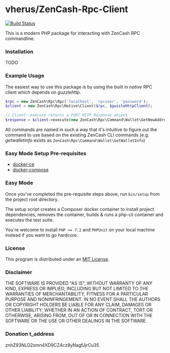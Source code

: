 # vherus/ZenCash-Rpc-Client

[![Build Status](https://travis-ci.org/vherus/ZenCash-Rpc-Client.svg?branch=master)](https://travis-ci.org/vherus/ZenCash-Rpc-Client)

This is a modern PHP package for interacting with ZenCash RPC commandline.

### Installation

TODO

### Example Usage

The easiest way to use this package is by using the built in *native* RPC client which depends on *guzzlehttp*.

```php
$rpc = new ZenCash\Rpc\Rpc('localhost', 'rpcuser', 'password');
$client = new ZenCash\Rpc\Native\Client($rpc, $guzzleHttpClient);

// Client::execute returns a PSR7 HTTP Response object
$response = $client->execute(new ZenCash\Rpc\Command\Wallet\GetNewAddress);
```

All commands are named in such a way that it's intuitive to figure out the command to use based on the existing ZenCash CLI commands (e.g. *getwalletinfo* exists as `ZenCash\Rpc\Command\Wallet\GetWalletInfo`)

### Easy Mode Setup Pre-requisites

- [docker-ce](https://www.docker.com/community-edition)
- [docker-compose](https://docs.docker.com/compose)

### Easy Mode

Once you've completed the pre-requisite steps above, run `bin/setup` from the project root directory.

The setup script creates a Composer docker container to install project dependencies, removes the container, builds & runs a php-cli container and executes the test suite.

You're welcome to install `PHP >= 7.2` and `PHPUnit` on your local machine instead if you want to go hardcore.

### License

This program is distributed under an [MIT License](https://github.com/vherus/ZenCash-Rpc-Client/raw/master/LICENSE).

### Disclaimer

THE SOFTWARE IS PROVIDED "AS IS", WITHOUT WARRANTY OF ANY KIND, EXPRESS OR
IMPLIED, INCLUDING BUT NOT LIMITED TO THE WARRANTIES OF MERCHANTABILITY,
FITNESS FOR A PARTICULAR PURPOSE AND NONINFRINGEMENT. IN NO EVENT SHALL THE
AUTHORS OR COPYRIGHT HOLDERS BE LIABLE FOR ANY CLAIM, DAMAGES OR OTHER
LIABILITY, WHETHER IN AN ACTION OF CONTRACT, TORT OR OTHERWISE, ARISING FROM,
OUT OF OR IN CONNECTION WITH THE SOFTWARE OR THE USE OR OTHER DEALINGS IN THE
SOFTWARE.

### Donation t_address

znhZ93NLD2smn4XD9CZ4cz8yNagfJjrCu35
